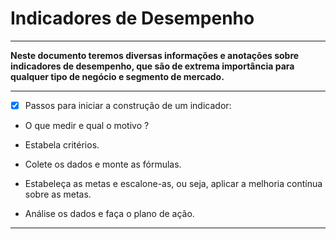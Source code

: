 # Indicadores de Desempenho

---

**Neste documento teremos diversas informações e anotações sobre indicadores de desempenho, que são de extrema importância para qualquer tipo de negócio e segmento de mercado.**

---

- [x] Passos para iniciar a construção de um indicador:

 - O que medir e qual o motivo ?
 
 - Estabela critérios.
 
 - Colete os dados e monte as fórmulas.
 
 - Estabeleça as metas e escalone-as, ou seja, aplicar a melhoria contínua sobre as metas.
 
 - Análise os dados e faça o plano de ação.
 
 

---
